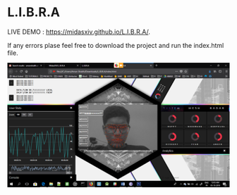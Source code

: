 # L.I.B.R.A

LIVE DEMO : https://midasxiv.github.io/L.I.B.R.A/. 

If any errors plase feel free to download the project and run the index.html file.

![Alt Text](https://github.com/MidasXIV/L.I.B.R.A/blob/master/Screenshot%20(143).png)
